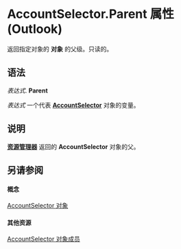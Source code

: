 
# AccountSelector.Parent 属性 (Outlook)

返回指定对象的 **对象** 的父级。只读的。


## 语法

 _表达式_. **Parent**

 _表达式_ 一个代表 **[AccountSelector](846f176e-5680-a214-7624-75f3a524c989.md)** 对象的变量。


## 说明

 **[资源管理器](026591e5-049f-503a-4166-34e6dbc225fb.md)** 返回的 **AccountSelector** 对象的父。


## 另请参阅


#### 概念


[AccountSelector 对象](846f176e-5680-a214-7624-75f3a524c989.md)
#### 其他资源


[AccountSelector 对象成员](cee14ad4-2d90-eef1-efb0-64b0fb8a912f.md)
